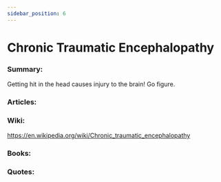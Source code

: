 ```yaml
---
sidebar_position: 6
---
```


# Chronic Traumatic Encephalopathy

### Summary:

Getting hit in the head causes injury to the brain! Go figure.


### Articles:



### Wiki:

https://en.wikipedia.org/wiki/Chronic_traumatic_encephalopathy

### Books:


### Quotes:


